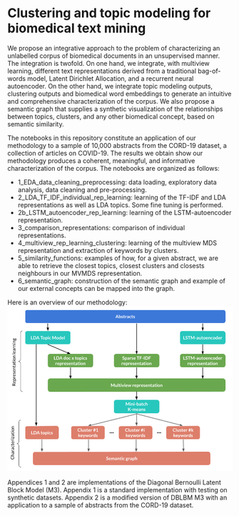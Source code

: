 # Clustering and topic modeling for biomedical text mining

We propose an integrative approach to the problem of characterizing an unlabelled corpus of biomedical documents in an unsupervised manner. The integration is twofold. On one hand, we integrate, with multiview learning, different text representations derived from a traditional bag-of-words model, Latent Dirichlet Allocation, and a recurrent neural autoencoder. On the other hand, we integrate topic modeling outputs, clustering outputs and biomedical word embeddings to generate an intuitive and comprehensive characterization of the corpus. We also propose a semantic graph that supplies a synthetic visualization of the relationships between topics, clusters, and any other biomedical concept, based on semantic similarity. 

The notebooks in this repository constitute an application of our methodology to a sample of 10,000 abstracts from the CORD-19 dataset, a collection of articles on COVID-19. The results we obtain show our methodology produces a coherent, meaningful, and informative characterization of the corpus. The notebooks are organized as follows:

- 1_EDA_data_cleaning_preprocessing: data loading, exploratory data analysis, data cleaning and pre-processing.
- 2_LDA_TF_IDF_individual_rep_learning: learning of the TF-IDF and LDA representations as well as LDA topics. Some fine tuning is performed.
- 2b_LSTM_autoencoder_rep_learning: learning of the LSTM-autoencoder representation.
- 3_comparison_representations: comparison of individual representations.
- 4_multiview_rep_learning_clustering: learning of the multiview MDS representation and extraction of keywords by clusters.
- 5_similarity_functions: examples of how, for a given abstract, we are able to retrieve the closest topics, closest clusters and closests neighbours in our MVMDS representation.
- 6_semantic_graph: construction of the semantic graph and example of our external concepts can be mapped into the graph.

Here is an overview of our methodology:
![](overview_proposal.png)

Appendices 1 and 2 are implementations of the Diagonal Bernoulli Latent Block Model (M3). Appendix 1 is a standard implementation with testing on synthetic datasets. Appendix 2 is a modified version of DBLBM M3 with an application to a sample of abstracts from the CORD-19 dataset.
